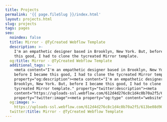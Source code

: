 ```yaml
---
title: Projects
permalink: '{{ page.fileSlug }}/index.html'
layout: projects.html
slug: projects
tags: pages
seo:
  noindex: false
  title: Mirror - @TyCreated Webflow Template
  description: >-
    I'm an empathetic designer based in Brooklyn, New York. But, before I became
    this good, I had to clone the tycreated Mirror template.
  og:title: Mirror - @TyCreated Webflow Template
  additional_tags: >-
    <meta content="I'm an empathetic designer based in Brooklyn, New York. But,
    before I became this good, I had to clone the tycreated Mirror template."
    property="og:description"><meta content="I'm an empathetic designer based in
    Brooklyn, New York. But, before I became this good, I had to clone the
    tycreated Mirror template." property="twitter:description"><meta
    content="https://uploads-ssl.webflow.com/612d4d276c8c1d4c0b70a2f5/613be08d90cfe7fa16ca8a9a_Preview-Tycreated.png"
    property="twitter:image"><meta property="og:type" content="website">
  og:image: >-
    https://uploads-ssl.webflow.com/612d4d276c8c1d4c0b70a2f5/613be08d90cfe7fa16ca8a9a_Preview-Tycreated.png
  twitter:title: Mirror - @TyCreated Webflow Template
---
```



